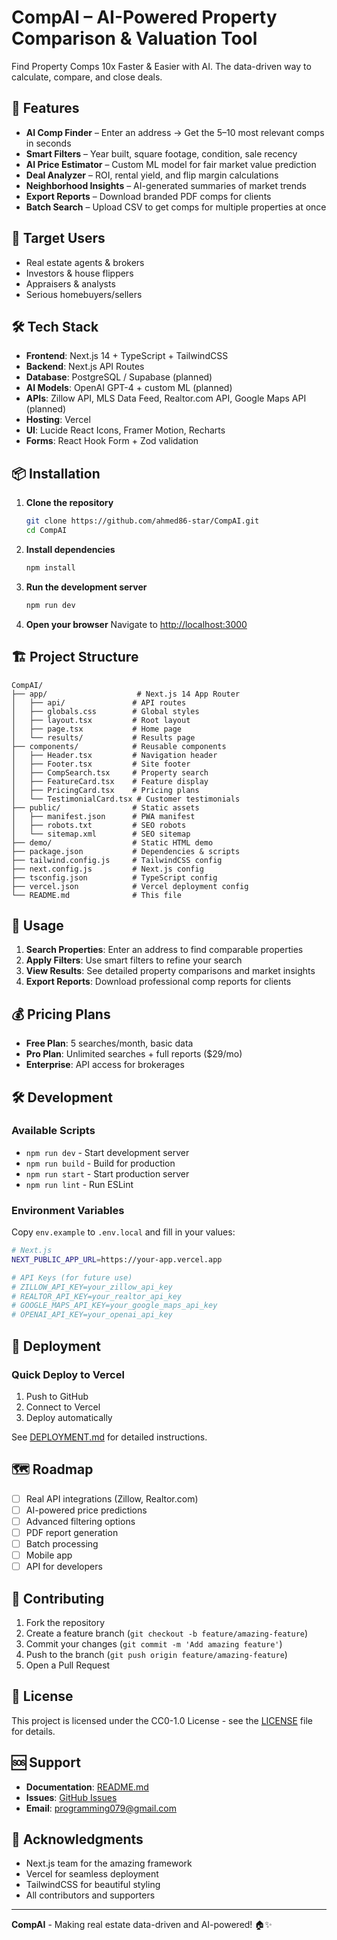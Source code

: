 # CompAI – AI-Powered Property Comparison & Valuation Tool

Find Property Comps 10x Faster & Easier with AI. The data-driven way to calculate, compare, and close deals.

## 🚀 Features

- **AI Comp Finder** – Enter an address → Get the 5–10 most relevant comps in seconds
- **Smart Filters** – Year built, square footage, condition, sale recency
- **AI Price Estimator** – Custom ML model for fair market value prediction
- **Deal Analyzer** – ROI, rental yield, and flip margin calculations
- **Neighborhood Insights** – AI-generated summaries of market trends
- **Export Reports** – Download branded PDF comps for clients
- **Batch Search** – Upload CSV to get comps for multiple properties at once

## 🎯 Target Users

- Real estate agents & brokers
- Investors & house flippers
- Appraisers & analysts
- Serious homebuyers/sellers

## 🛠 Tech Stack

- **Frontend**: Next.js 14 + TypeScript + TailwindCSS
- **Backend**: Next.js API Routes
- **Database**: PostgreSQL / Supabase (planned)
- **AI Models**: OpenAI GPT-4 + custom ML (planned)
- **APIs**: Zillow API, MLS Data Feed, Realtor.com API, Google Maps API (planned)
- **Hosting**: Vercel
- **UI**: Lucide React Icons, Framer Motion, Recharts
- **Forms**: React Hook Form + Zod validation

## 📦 Installation

1. **Clone the repository**
   ```bash
   git clone https://github.com/ahmed86-star/CompAI.git
   cd CompAI
   ```

2. **Install dependencies**
   ```bash
   npm install
   ```

3. **Run the development server**
   ```bash
   npm run dev
   ```

4. **Open your browser**
   Navigate to [http://localhost:3000](http://localhost:3000)

## 🏗 Project Structure

```
CompAI/
├── app/                    # Next.js 14 App Router
│   ├── api/               # API routes
│   ├── globals.css        # Global styles
│   ├── layout.tsx         # Root layout
│   ├── page.tsx           # Home page
│   └── results/           # Results page
├── components/            # Reusable components
│   ├── Header.tsx         # Navigation header
│   ├── Footer.tsx         # Site footer
│   ├── CompSearch.tsx     # Property search
│   ├── FeatureCard.tsx    # Feature display
│   ├── PricingCard.tsx    # Pricing plans
│   └── TestimonialCard.tsx # Customer testimonials
├── public/                # Static assets
│   ├── manifest.json      # PWA manifest
│   ├── robots.txt         # SEO robots
│   └── sitemap.xml        # SEO sitemap
├── demo/                  # Static HTML demo
├── package.json           # Dependencies & scripts
├── tailwind.config.js     # TailwindCSS config
├── next.config.js         # Next.js config
├── tsconfig.json          # TypeScript config
├── vercel.json            # Vercel deployment config
└── README.md              # This file
```

## 🚀 Usage

1. **Search Properties**: Enter an address to find comparable properties
2. **Apply Filters**: Use smart filters to refine your search
3. **View Results**: See detailed property comparisons and market insights
4. **Export Reports**: Download professional comp reports for clients

## 💰 Pricing Plans

- **Free Plan**: 5 searches/month, basic data
- **Pro Plan**: Unlimited searches + full reports ($29/mo)
- **Enterprise**: API access for brokerages

## 🛠 Development

### Available Scripts

- `npm run dev` - Start development server
- `npm run build` - Build for production
- `npm run start` - Start production server
- `npm run lint` - Run ESLint

### Environment Variables

Copy `env.example` to `.env.local` and fill in your values:

```bash
# Next.js
NEXT_PUBLIC_APP_URL=https://your-app.vercel.app

# API Keys (for future use)
# ZILLOW_API_KEY=your_zillow_api_key
# REALTOR_API_KEY=your_realtor_api_key
# GOOGLE_MAPS_API_KEY=your_google_maps_api_key
# OPENAI_API_KEY=your_openai_api_key
```

## 🚀 Deployment

### Quick Deploy to Vercel

1. Push to GitHub
2. Connect to Vercel
3. Deploy automatically

See [DEPLOYMENT.md](./DEPLOYMENT.md) for detailed instructions.

## 🗺 Roadmap

- [ ] Real API integrations (Zillow, Realtor.com)
- [ ] AI-powered price predictions
- [ ] Advanced filtering options
- [ ] PDF report generation
- [ ] Batch processing
- [ ] Mobile app
- [ ] API for developers

## 🤝 Contributing

1. Fork the repository
2. Create a feature branch (`git checkout -b feature/amazing-feature`)
3. Commit your changes (`git commit -m 'Add amazing feature'`)
4. Push to the branch (`git push origin feature/amazing-feature`)
5. Open a Pull Request

## 📄 License

This project is licensed under the CC0-1.0 License - see the [LICENSE](LICENSE) file for details.

## 🆘 Support

- **Documentation**: [README.md](./README.md)
- **Issues**: [GitHub Issues](https://github.com/ahmed86-star/CompAI/issues)
- **Email**: programming079@gmail.com

## 🙏 Acknowledgments

- Next.js team for the amazing framework
- Vercel for seamless deployment
- TailwindCSS for beautiful styling
- All contributors and supporters

---

**CompAI** - Making real estate data-driven and AI-powered! 🏠✨
